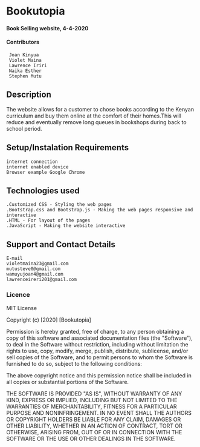 # Bookutopia

#### Book Selling website, 4-4-2020

#### Contributors
     Joan Kinyua 
     Violet Maina
     Lawrence Iriri
     Naika Esther
     Stephen Mutu

## Description

The website allows for a customer to chose books according to the Kenyan curriculum and buy them online at the comfort of their homes.This will reduce and eventually remove long queues in bookshops during back to school period.

## Setup/Instalation Requirements 
    internet connection
    internet enabled device
    Browser example Google Chrome   
   
## Technologies used
    .Customized CSS - Styling the web pages
    .Bootstrap.css and Bootstrap.js - Making the web pages responsive and interactive
    .HTML - For layout of the pages
    .JavaScript - Making the website interactive

## Support and Contact Details
    E-mail
    violetmaina23@gmail.com
    mutusteve0@gmail.com
    wamuyujoan4@gmail.com
    lawrenceireri201@gmail.com

### Licence    

MIT License

Copyright (c) [2020] [Bookutopia]

Permission is hereby granted, free of charge, to any person obtaining a copy
of this software and associated documentation files (the "Software"), to deal
in the Software without restriction, including without limitation the rights
to use, copy, modify, merge, publish, distribute, sublicense, and/or sell
copies of the Software, and to permit persons to whom the Software is
furnished to do so, subject to the following conditions:

The above copyright notice and this permission notice shall be included in all
copies or substantial portions of the Software.

THE SOFTWARE IS PROVIDED "AS IS", WITHOUT WARRANTY OF ANY KIND, EXPRESS OR
IMPLIED, INCLUDING BUT NOT LIMITED TO THE WARRANTIES OF MERCHANTABILITY,
FITNESS FOR A PARTICULAR PURPOSE AND NONINFRINGEMENT. IN NO EVENT SHALL THE
AUTHORS OR COPYRIGHT HOLDERS BE LIABLE FOR ANY CLAIM, DAMAGES OR OTHER
LIABILITY, WHETHER IN AN ACTION OF CONTRACT, TORT OR OTHERWISE, ARISING FROM,
OUT OF OR IN CONNECTION WITH THE SOFTWARE OR THE USE OR OTHER DEALINGS IN THE
SOFTWARE.
